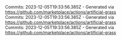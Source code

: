 Commits: 2023-12-05T19:33:56.385Z - Generated via https://github.com/marketplace/actions/artificial-grass
<br>
Commits: 2023-12-05T19:33:56.385Z - Generated via https://github.com/marketplace/actions/artificial-grass
<br>
Commits: 2023-12-05T19:33:56.385Z - Generated via https://github.com/marketplace/actions/artificial-grass
<br>
